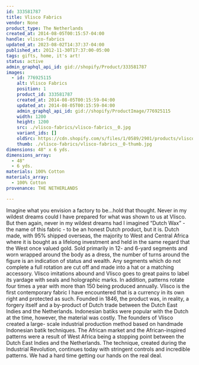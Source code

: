 ```yaml
---
id: 333581787
title: Vlisco Fabrics
vendor: None
product_type: The Netherlands
created_at: 2014-08-05T00:15:57-04:00
handle: vlisco-fabrics
updated_at: 2023-08-02T14:37:37-04:00
published_at: 2012-11-30T17:37:00-05:00
tags: gifts, home, it's art!
status: active
admin_graphql_api_id: gid://shopify/Product/333581787
images:
  - id: 776925115
    alt: Vlisco Fabrics
    position: 1
    product_id: 333581787
    created_at: 2014-08-05T00:15:59-04:00
    updated_at: 2014-08-05T00:15:59-04:00
    admin_graphql_api_id: gid://shopify/ProductImage/776925115
    width: 1200
    height: 1200
    src: ./vlisco-fabrics/vlisco-fabrics__0.jpg
    variant_ids: []
    oldSrc: https://cdn.shopify.com/s/files/1/0589/2901/products/vlisco_fabrics.jpeg?v=1407212159
    thumb: ./vlisco-fabrics/vlisco-fabrics__0-thumb.jpg
dimensions: 48" x 6 yds.
dimensions_array:
  - 48"
  - 6 yds.
materials: 100% Cotton
materials_array:
  - 100% Cotton
provenance: THE NETHERLANDS

---
```


Imagine what you envision a factory to be...hold that thought. Never in my wildest dreams could I have prepared for what was shown to us at Vlisco. But then again, never in my wildest dreams had I imagined “Dutch Wax” - the name of this fabric - to be an honest Dutch product, but it is. Dutch made, with 95% shipped overseas, the majority to West and Central Africa where it is bought as a lifelong investment and held in the same regard that the West once valued gold. Sold primarily in 12- and 6-yard segments and worn wrapped around the body as a dress, the number of turns around the figure is an indication of status and wealth. Any segments which do not complete a full rotation are cut off and made into a hat or a matching accessory. Vlisco imitations abound and Vlisco goes to great pains to label its yardage with seals and holographic marks. In addition, patterns rotate four times a year with more than 150 being produced annually. Vlisco is the first contemporary fabric I have encountered that is a currency in its own right and protected as such. Founded in 1846, the product was, in reality, a forgery itself and a by-product of Dutch trade between the Dutch East Indies and the Netherlands. Indonesian batiks were popular with the Dutch at the time, however, the material was costly. The founders of Vlisco created a large- scale industrial production method based on handmade Indonesian batik techniques. The African market and the African-inspired patterns were a result of West Africa being a stopping point between the Dutch East Indies and the Netherlands. The technique, created during the Industrial Revolution, continues today with stringent controls and incredible patterns. We had a hard time getting our hands on the real deal.